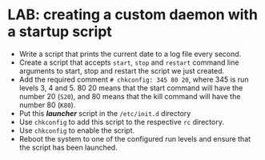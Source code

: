# LAB: creating a custom daemon with a startup script
* Write a script that prints the current date to a log file every second.
* Create a script that accepts ```start```, ```stop``` and ```restart``` command line arguments to start, stop and restart the script we just created.
* Add the required comment ```# chkconfig: 345 80 20```, where 345 is run levels 3, 4 and 5. 80 20 means that the start command will have the number 20 (```S20```), and 80 means that the kill command will have the number 80 (```K80```).
* Put this _**launcher**_ script in the ```/etc/init.d``` directory
* Use ```chkconfig``` to add this script to the respective ```rc``` directory.
* Use ```chkconfig``` to enable the script.
* Reboot the system to one of the configured run levels and ensure that the script has been launched.
